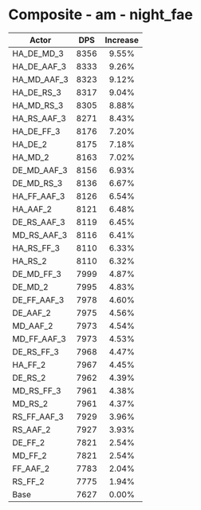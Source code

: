 # Composite - am - night_fae
| Actor | DPS | Increase |
|---|:---:|:---:|
|HA_DE_MD_3|8356|9.55%|
|HA_DE_AAF_3|8333|9.26%|
|HA_MD_AAF_3|8323|9.12%|
|HA_DE_RS_3|8317|9.04%|
|HA_MD_RS_3|8305|8.88%|
|HA_RS_AAF_3|8271|8.43%|
|HA_DE_FF_3|8176|7.20%|
|HA_DE_2|8175|7.18%|
|HA_MD_2|8163|7.02%|
|DE_MD_AAF_3|8156|6.93%|
|DE_MD_RS_3|8136|6.67%|
|HA_FF_AAF_3|8126|6.54%|
|HA_AAF_2|8121|6.48%|
|DE_RS_AAF_3|8119|6.45%|
|MD_RS_AAF_3|8116|6.41%|
|HA_RS_FF_3|8110|6.33%|
|HA_RS_2|8110|6.32%|
|DE_MD_FF_3|7999|4.87%|
|DE_MD_2|7995|4.83%|
|DE_FF_AAF_3|7978|4.60%|
|DE_AAF_2|7975|4.56%|
|MD_AAF_2|7973|4.54%|
|MD_FF_AAF_3|7973|4.53%|
|DE_RS_FF_3|7968|4.47%|
|HA_FF_2|7967|4.45%|
|DE_RS_2|7962|4.39%|
|MD_RS_FF_3|7961|4.38%|
|MD_RS_2|7961|4.37%|
|RS_FF_AAF_3|7929|3.96%|
|RS_AAF_2|7927|3.93%|
|DE_FF_2|7821|2.54%|
|MD_FF_2|7821|2.54%|
|FF_AAF_2|7783|2.04%|
|RS_FF_2|7775|1.94%|
|Base|7627|0.00%|
